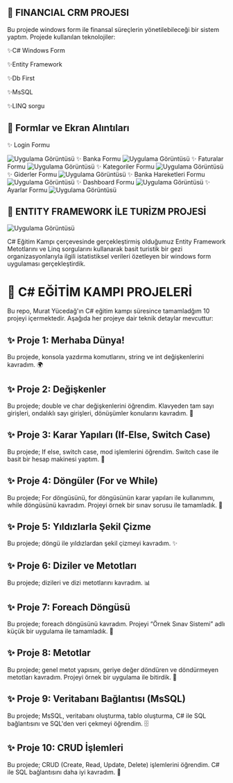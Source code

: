 ## 🚀 FINANCIAL CRM PROJESI
Bu projede windows form ile finansal süreçlerin yönetilebileceği bir sistem yaptım. 
Projede kullanılan teknolojiler:

✨C# Windows Form

✨Entity Framework

✨Db First

✨MsSQL

✨LINQ sorgu


## 🚀 Formlar ve Ekran Alıntıları
✨ Login Formu

![Uygulama Görüntüsü](https://github.com/Muhammed-Cosgun/CSharp-Kampi/blob/681e2c42db40e3fe7ea1f3c679e8a3daa48fc1cc/login.png)
✨ Banka Formu
![Uygulama Görüntüsü](https://github.com/Muhammed-Cosgun/CSharp-Kampi/blob/681e2c42db40e3fe7ea1f3c679e8a3daa48fc1cc/banka%20formu.png)
✨ Faturalar Formu
![Uygulama Görüntüsü](https://github.com/Muhammed-Cosgun/CSharp-Kampi/blob/681e2c42db40e3fe7ea1f3c679e8a3daa48fc1cc/faturalar%20formu.png)
✨ Kategoriler Formu
![Uygulama Görüntüsü](https://github.com/Muhammed-Cosgun/CSharp-Kampi/blob/681e2c42db40e3fe7ea1f3c679e8a3daa48fc1cc/kategoriler.png)
✨ Giderler Formu
![Uygulama Görüntüsü](https://github.com/Muhammed-Cosgun/CSharp-Kampi/blob/681e2c42db40e3fe7ea1f3c679e8a3daa48fc1cc/giderler.png)
✨ Banka Hareketleri Formu
![Uygulama Görüntüsü](https://github.com/Muhammed-Cosgun/CSharp-Kampi/blob/681e2c42db40e3fe7ea1f3c679e8a3daa48fc1cc/banka%20i%C5%9Flemleri%20formu.png)
✨ Dashboard Formu
![Uygulama Görüntüsü](https://github.com/Muhammed-Cosgun/CSharp-Kampi/blob/681e2c42db40e3fe7ea1f3c679e8a3daa48fc1cc/dashboard.png)
✨ Ayarlar Formu
![Uygulama Görüntüsü](https://github.com/Muhammed-Cosgun/CSharp-Kampi/blob/657c5351dbc478b55293599f23c9dd8fe7ae4d85/ayarlar%20formu.png)




## 🚀 ENTITY FRAMEWORK İLE TURİZM PROJESİ
![Uygulama Görüntüsü](https://github.com/Muhammed-Cosgun/CSharp-Kampi/blob/main/resim_2024-12-07_010636387.png?raw=true)

C# Eğitim Kampı çerçevesinde gerçekleştirmiş olduğumuz Entity Framework Metotlarını ve Linq sorgularını kullanarak basit turistik bir gezi organizasyonlarıyla ilgili istatistiksel verileri özetleyen bir windows form uygulaması gerçekleştirdik.



# 🚀 C# EĞİTİM KAMPI PROJELERİ
Bu repo, Murat Yücedağ'ın C# eğitim kampı süresince tamamladğım 10 projeyi içermektedir. Aşağıda her projeye dair teknik detaylar mevcuttur:

## ✨ Proje 1: Merhaba Dünya!
Bu projede, konsola yazdırma komutlarını, string ve int değişkenlerini kavradım. 🌍

## ✨ Proje 2: Değişkenler
Bu projede; double ve char değişkenlerini öğrendim. Klavyeden tam sayı girişleri, ondalıklı sayı girişleri, dönüşümler konularını kavradım. 🔢

## ✨ Proje 3: Karar Yapıları (If-Else, Switch Case)
Bu projede; If else, switch case, mod işlemlerini öğrendim. Switch case ile basit bir hesap makinesi yaptım. 🧮

## ✨ Proje 4: Döngüler (For ve While)
Bu projede; For döngüsünü, for döngüsünün karar yapıları ile kullanımını, while döngüsünü kavradım. Projeyi örnek bir sınav sorusu ile tamamladık. 🔄

## ✨ Proje 5: Yıldızlarla Şekil Çizme
Bu projede; döngü ile yıldızlardan şekil çizmeyi kavradım. ✨

## ✨ Proje 6: Diziler ve Metotları
Bu projede; dizileri ve dizi metotlarını kavradım. 📊

## ✨ Proje 7: Foreach Döngüsü
Bu projede; foreach döngüsünü kavradım. Projeyi “Örnek Sınav Sistemi” adlı küçük bir uygulama ile tamamladık. 📝

## ✨ Proje 8: Metotlar
Bu projede; genel metot yapısını, geriye değer döndüren ve döndürmeyen metotları kavradım. Projeyi örnek bir uygulama ile bitirdik. 🔧

## ✨ Proje 9: Veritabanı Bağlantısı (MsSQL)
Bu projede; MsSQL, veritabanı oluşturma, tablo oluşturma, C# ile SQL bağlantısını ve SQL'den veri çekmeyi öğrendim. 🗄️

## ✨ Proje 10: CRUD İşlemleri
Bu projede; CRUD (Create, Read, Update, Delete) işlemlerini öğrendim. C# ile SQL bağlantısını daha iyi kavradım. 💾


